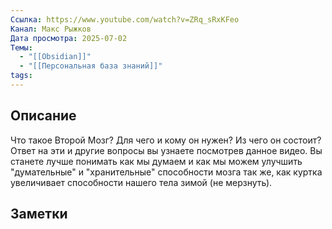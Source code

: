```yaml
---
Ссылка: https://www.youtube.com/watch?v=ZRq_sRxKFeo
Канал: Макс Рыжков
Дата просмотра: 2025-07-02
Темы:
  - "[[Obsidian]]"
  - "[[Персональная база знаний]]"
tags:
---
```

## Описание

Что такое Второй Мозг? Для чего и кому он нужен? Из чего он состоит? Ответ на эти и другие вопросы вы узнаете посмотрев данное видео. Вы станете лучше понимать как мы думаем и как мы можем улучшить "думательные" и "хранительные" способности мозга так же, как куртка увеличивает способности нашего тела зимой (не мерзнуть).

## Заметки
